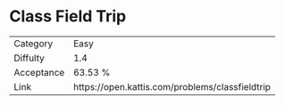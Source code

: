 # Class Field Trip

<table>
    <tr>
        <td>Category</td>
        <td>Easy</td>
    </tr>
    <tr>
        <td>Diffulty</td>
        <td>1.4</td>
    </tr>
    <tr>
        <td>Acceptance</td>
        <td>63.53 %</td>
    </tr>
    <tr>
        <td>Link</td>
        <td>https://open.kattis.com/problems/classfieldtrip</td>
    </tr>
</table>